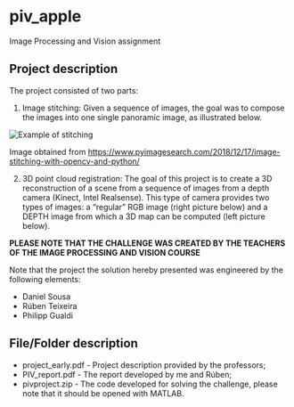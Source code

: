 # piv_apple
Image Processing and Vision assignment

## Project description
The project consisted of two parts:
1. Image stitching: Given a sequence of images, the goal was to compose the images into one single panoramic image, as illustrated below.

  ![Example of stitching](https://pyimagesearch.com/wp-content/uploads/2018/12/image_stitching_opencv_header.jpg)

  Image obtained from https://www.pyimagesearch.com/2018/12/17/image-stitching-with-opencv-and-python/
  
2. 3D point cloud registration: The goal of this project is to create a 3D reconstruction of a scene from a sequence of images from a depth camera (Kinect, Intel Realsense). This type of camera provides two types of images: a “regular” RGB image (right picture below) and a DEPTH image from which a 3D map can be computed (left picture below).

**PLEASE NOTE THAT THE CHALLENGE WAS CREATED BY THE TEACHERS OF THE IMAGE PROCESSING AND VISION COURSE**

Note that the project the solution hereby presented was engineered by the following elements:
* Daniel Sousa
* Rúben Teixeira
* Philipp Gualdi

## File/Folder description
* project_early.pdf - Project description provided by the professors;
* PIV_report.pdf    - The report developed by me and Rúben;
* pivproject.zip    - The code developed for solving the challenge, please note that it should be opened with MATLAB.
